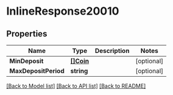# InlineResponse20010

## Properties

Name | Type | Description | Notes
------------ | ------------- | ------------- | -------------
**MinDeposit** | [**[]Coin**](Coin.md) |  | [optional] 
**MaxDepositPeriod** | **string** |  | [optional] 

[[Back to Model list]](../README.md#documentation-for-models) [[Back to API list]](../README.md#documentation-for-api-endpoints) [[Back to README]](../README.md)


